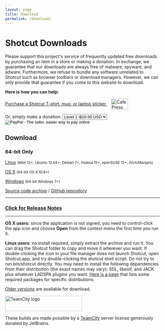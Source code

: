 ```yaml
---
layout: page
title: Download
permalink: /download/
---
```


Shotcut Downloads
=================

Please support this project's service of frequently updated free
downloads by purchasing an item in a store or making a donation. In
exchange, we guarantee that our downloads are always free of malware,
spyware, and adware. Furthermore, we refuse to bundle any software
unrelated to Shotcut such as browser toolbars or download managers.
However, we can only provide that guarantee if you come to this website
to download.

**Here is how you can help:**

[Purchase a Shotcut T-shirt, mug, or laptop
sticker.](http://www.cafepress.com/meltytech)<img width="55" alt="CafePress Logo" src="http://www.shotcut.org/pub/Shotcut/Download/CafePressLogo.png" style="vertical-align: middle; margin-left: 1em;" height="36">

<form action="<https://www.paypal.com/cgi-bin/webscr>" method="post"
target="\_top"> <input type="hidden" name="cmd"
value="\_s-xclick"> <input type="hidden" name="hosted\_button\_id"
value="2NY4DR344NG34"> <input type="hidden" name="on0"
value="Contribute">Or, simply make a donation: <select
name="os0"> <option value="Level 1">Level 1 \$10.00
USD</option> <option value="Level 2">Level 2 \$5.00
USD</option> <option value="Level 3">Level 3 \$20.00
USD</option> <option value="Level 4">Level 4 \$30.00
USD</option> </select> <input type="hidden"
name="currency\_code" value="USD"> <input type="image"
src="https://www.paypalobjects.com/en_US/i/btn/btn_paynowCC_LG.gif"
border="0" name="submit" alt="PayPal - The safer, easier way to pay
online"><img width="1" alt="" src="https://www.paypalobjects.com/en_US/i/scr/pixel.gif" height="1"
border="0"> </form>

Download
--------

### 64-bit Only

[Linux](https://github.com/mltframework/shotcut/releases/download/v16.01/shotcut-debian7-x86_64-160102.tar.bz2)
<small>(Mint 12+, Ubuntu 12.04+, Debian 7+, Fedora 15+, openSUSE
12+, Arch/Manjaro)</small>

[OS
X](https://github.com/mltframework/shotcut/releases/download/v16.01/shotcut-osx-x86_64-160102.dmg)
<small>(64-bit OS X 10.8+)</small>

[Windows](https://github.com/mltframework/shotcut/releases/download/v16.01/shotcut-win64-160102.exe)
<small>(64-bit Windows 7+)</small>

[Source code
archive](https://github.com/mltframework/shotcut/releases/download/v16.01/shotcut-src-160102.tar.bz2)
/ [GitHub repository](https://github.com/mltframework/shotcut)

* * *

### [Click for Release Notes](/shotcut_web/download/releasenotes/)

* * *

**OS X users**: since the application is not signed, you need to
control-click the app icon and choose **Open** from the context menu the
first time you run it.

**Linux users**: no install required, simply extract the archive and run
it. You can drag the Shotcut folder to copy and move it wherever you
want. If double-clicking the icon in your file manager does not launch
Shotcut, open Shotcut.app, and try double-clicking the shotcut shell
script. Do not try to run bin/shotcut directly. You may need to install
the following dependencies from their distribution (the exact names may
vary): SDL, libexif, and JACK plus whatever LADSPA plugins you want.
[Here is a page](LinuxDistroPackages) that lists some required packages
for specific distributions.

[Older versions](https://github.com/mltframework/shotcut/releases/) are
available for download.

<a href="https://www.jetbrains.com/teamcity/"><img
width="250" alt="TeamCity logo"
src="http://www.shotcut.org/pub/Shotcut/Download/logo_teamcity.png"
style="border: 0px; vertical-align: middle" title="JetBrains TeamCity" height="50"></a>

These builds are made possible by a <a href="https://www.jetbrains.com/teamcity/">TeamCity</a> server license generously donated by JetBrains.
